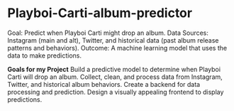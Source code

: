 # Playboi-Carti-album-predictor

Goal: Predict when Playboi Carti might drop an album.
Data Sources: Instagram (main and alt), Twitter, and historical data (past album release patterns and behaviors).
Outcome: A machine learning model that uses the data to make predictions.


**Goals for my Project**
Build a predictive model to determine when Playboi Carti will drop an album.
Collect, clean, and process data from Instagram, Twitter, and historical album behaviors.
Create a backend for data processing and prediction.
Design a visually appealing frontend to display predictions.
